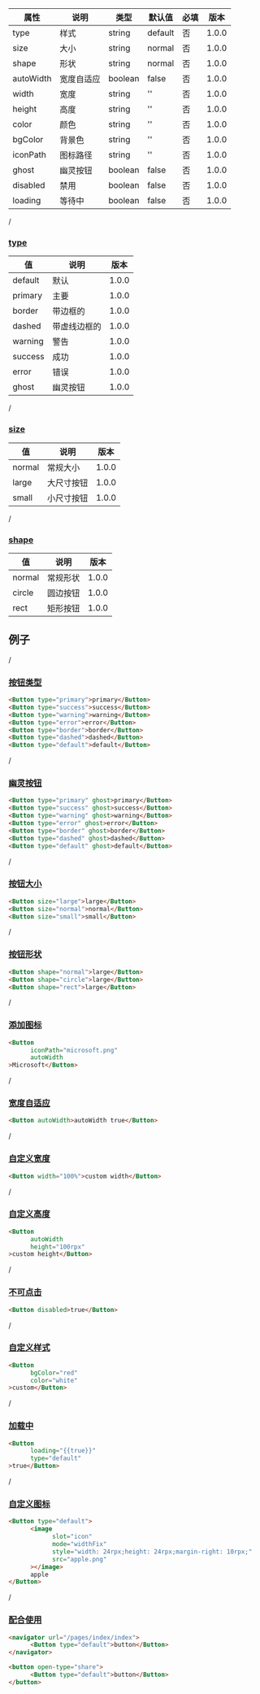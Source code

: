 | 属性 | 说明 | 类型 | 默认值 | 必填 | 版本 |
| - | - | - | - | - | - |
| type | 样式 | string | default | 否 | 1.0.0 |
| size | 大小 | string | normal | 否 | 1.0.0 |
| shape | 形状 | string | normal | 否 | 1.0.0 |
| autoWidth | 宽度自适应 | boolean | false | 否 | 1.0.0 |
| width | 宽度 | string | '' | 否 | 1.0.0 |
| height | 高度 | string | '' | 否 | 1.0.0 |
| color | 颜色 | string | '' | 否 | 1.0.0 |
| bgColor | 背景色 | string | '' | 否 | 1.0.0 |
| iconPath | 图标路径 | string | '' | 否 | 1.0.0 |
| ghost | 幽灵按钮 | boolean | false | 否 | 1.0.0 |
| disabled | 禁用 | boolean | false | 否 | 1.0.0 |
| loading | 等待中 | boolean | false | 否 | 1.0.0 |

<p id="type" class='anchor'  style="opactiy:0" style="opactiy:0">/</p>  

### [type](#type)

| 值 | 说明 | 版本 |
| - | - | - |
| default | 默认 | 1.0.0 |
| primary | 主要 | 1.0.0 |
| border | 带边框的 | 1.0.0 |
| dashed | 带虚线边框的 | 1.0.0 |
| warning | 警告 | 1.0.0 |
| success | 成功 | 1.0.0 |
| error | 错误 | 1.0.0 |
| ghost | 幽灵按钮 | 1.0.0 |

<p id="size" class='anchor'  style="opactiy:0">/</p>  

### [size](#size)

| 值 | 说明 | 版本 |
| - | - | - |
| normal | 常规大小 | 1.0.0 |
| large | 大尺寸按钮 | 1.0.0 |
| small | 小尺寸按钮 | 1.0.0 |

<p id="shape" class='anchor'  style="opactiy:0">/</p> 

### [shape](#shape)

| 值 | 说明 | 版本 |
| - | - | - |
| normal | 常规形状 | 1.0.0 |
| circle | 圆边按钮 | 1.0.0 |
| rect | 矩形按钮 | 1.0.0 |

## 例子

<p id="按钮类型" class='anchor'  style="opactiy:0">/</p> 

### [按钮类型](#按钮类型)

```html
<Button type="primary">primary</Button>
<Button type="success">success</Button>
<Button type="warning">warning</Button>
<Button type="error">error</Button>
<Button type="border">border</Button>
<Button type="dashed">dashed</Button>
<Button type="default">default</Button>
```

<p id="幽灵按钮" class='anchor'  style="opactiy:0">/</p> 

### [幽灵按钮](#幽灵按钮)

```html
<Button type="primary" ghost>primary</Button>
<Button type="success" ghost>success</Button>
<Button type="warning" ghost>warning</Button>
<Button type="error" ghost>error</Button>
<Button type="border" ghost>border</Button>
<Button type="dashed" ghost>dashed</Button>
<Button type="default" ghost>default</Button>
```

<p id="按钮大小" class='anchor'  style="opactiy:0">/</p> 

### [按钮大小](#按钮大小)

```html
<Button size="large">large</Button>
<Button size="normal">normal</Button>
<Button size="small">small</Button>
```

<p id="按钮形状" class='anchor'  style="opactiy:0">/</p> 

### [按钮形状](#按钮形状)

```html
<Button shape="normal">large</Button>
<Button shape="circle">large</Button>
<Button shape="rect">large</Button>
```

<p id="添加图标" class='anchor'  style="opactiy:0">/</p> 

### [添加图标](#添加图标)

```html
<Button 
      iconPath="microsoft.png"
      autoWidth
>Microsoft</Button>
```

<p id="宽度自适应" class='anchor'  style="opactiy:0">/</p> 

### [宽度自适应](#宽度自适应)

```html
<Button autoWidth>autoWidth true</Button>
```

<p id="自定义宽度" class='anchor'  style="opactiy:0">/</p> 

### [自定义宽度](#自定义宽度)

```html
<Button width="100%">custom width</Button>
```

<p id="自定义高度" class='anchor'  style="opactiy:0">/</p> 

### [自定义高度](#自定义高度)

```html
<Button 
      autoWidth 
      height="100rpx"
>custom height</Button>
```

<p id="不可点击" class='anchor'  style="opactiy:0">/</p> 

### [不可点击](#不可点击)

```html
<Button disabled>true</Button>
```

<p id="自定义样式" class='anchor'  style="opactiy:0">/</p> 

### [自定义样式](#自定义样式)

```html
<Button
      bgColor="red"
      color="white"
>custom</Button>
```

<p id="加载中" class='anchor'  style="opactiy:0">/</p> 

### [加载中](#加载中)

```html
<Button
      loading="{{true}}"
      type="default"
>true</Button>
```

<p id="自定义图标" class='anchor'  style="opactiy:0">/</p> 

### [自定义图标](#自定义图标)

```html
<Button type="default">
      <image
            slot="icon"
            mode="widthFix"
            style="width: 24rpx;height: 24rpx;margin-right: 10rpx;"
            src="apple.png"
      ></image>
      apple
</Button>
```

<p id="配合使用" class='anchor'  style="opactiy:0">/</p> 

### [配合使用](#配合使用)

```html
<navigator url="/pages/index/index">
      <Button type="default">button</Button>
</navigator>

<button open-type="share">
      <Button type="default">button</Button>
</button>
```